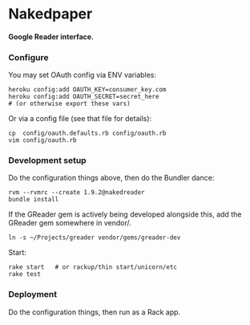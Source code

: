 # Nakedpaper
#### Google Reader interface.

### Configure

You may set OAuth config via ENV variables:

    heroku config:add OAUTH_KEY=consumer_key.com
    heroku config:add OAUTH_SECRET=secret_here
    # (or otherwise export these vars)

Or via a config file (see that file for details):

    cp  config/oauth.defaults.rb config/oauth.rb
    vim config/oauth.rb

### Development setup

Do the configuration things above, then do the Bundler dance:

    rvm --rvmrc --create 1.9.2@nakedreader
    bundle install

If the GReader gem is actively being developed alongside this,
add the GReader gem somewhere in vendor/.

    ln -s ~/Projects/greader vendor/gems/greader-dev

Start:

    rake start   # or rackup/thin start/unicorn/etc
    rake test

### Deployment

Do the configuration things, then run as a Rack app.
